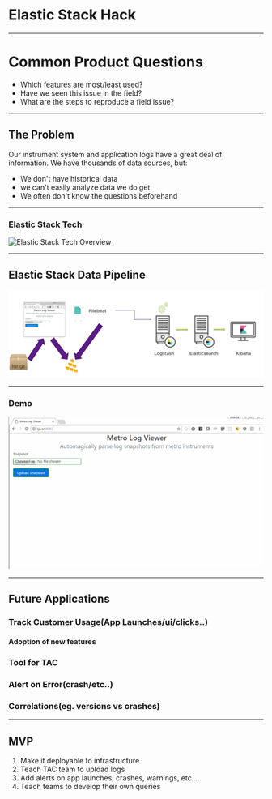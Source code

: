 # Elastic Stack Hack

---

# Common Product Questions
- Which features are most/least used?
- Have we seen this issue in the field?
- What are the steps to reproduce a field issue?

---

## The Problem
Our instrument system and application logs have a great deal of information. We have thousands of data sources, but:

- We don't have historical data
- we can't easily analyze data we do get
- We often don't know the questions beforehand

---

### Elastic Stack Tech
![Elastic Stack Tech Overview](https://www.safaribooksonline.com/library/view/learning-kibana-50/9781786463005/graphics/image_01_002.jpg)

---
## Elastic Stack Data Pipeline
![something](Overview.png)

---

### Demo
![Demo](demo.gif)

---

## Future Applications
### Track Customer Usage(App Launches/ui/clicks..)
#### Adoption of new features
### Tool for TAC
### Alert on Error(crash/etc..)
### Correlations(eg. versions vs crashes)

---

## MVP
1. Make it deployable to infrastructure
2. Teach TAC team to upload logs
3. Add alerts on app launches, crashes, warnings, etc...
4. Teach teams to develop their own queries

